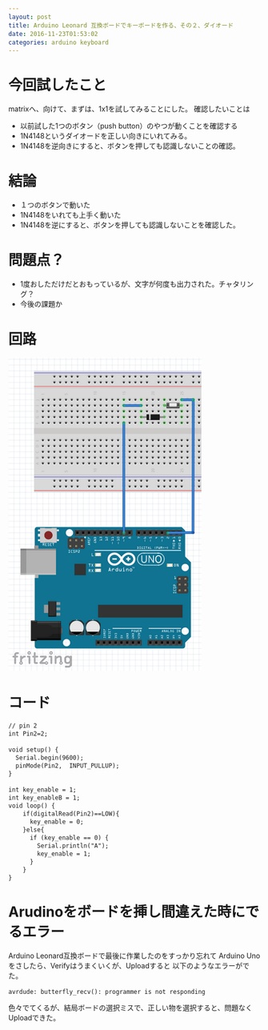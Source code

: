 ```yaml
---
layout: post
title: Arduino Leonard 互換ボードでキーボードを作る、その２、ダイオード
date: 2016-11-23T01:53:02
categories: arduino keyboard
---
```


# 今回試したこと

matrixへ、向けて、まずは、1x1を試してみることにした。
確認したいことは
* 以前試した1つのボタン（push button）のやつが動くことを確認する
* 1N4148というダイオードを正しい向きにいれてみる。
* 1N4148を逆向きにすると、ボタンを押しても認識しないことの確認。

# 結論

* １つのボタンで動いた
* 1N4148をいれても上手く動いた
* 1N4148を逆にすると、ボタンを押しても認識しないことを確認した。

# 問題点？

* 1度おしただけだとおもっているが、文字が何度も出力された。チャタリング？
 * 今後の課題か

# 回路

![1 Button 1 Diode](/images/1button_1diode.png)

# コード

```
// pin 2
int Pin2=2;

void setup() {
  Serial.begin(9600);
  pinMode(Pin2,  INPUT_PULLUP);
}

int key_enable = 1;
int key_enableB = 1;
void loop() {
    if(digitalRead(Pin2)==LOW){
      key_enable = 0;
    }else{
      if (key_enable == 0) {
        Serial.println("A");
        key_enable = 1;
      }
    }
}
```

# Arudinoをボードを挿し間違えた時にでるエラー

Arduino Leonard互換ボードで最後に作業したのをすっかり忘れて
Arduino Unoをさしたら、Verifyはうまくいくが、Uploadすると
以下のようなエラーがでた。

```
avrdude: butterfly_recv(): programmer is not responding
```

色々でてくるが、結局ボードの選択ミスで、正しい物を選択すると、問題なくUploadできた。
